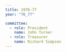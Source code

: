 ```yaml
---
title: 1976-77
year: "76_77"

committee:
  - role: President
    name: John Turner
  - role: Treasurer
    name: Richard Simpson
---
```

